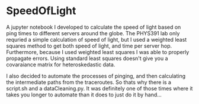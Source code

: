# SpeedOfLight
A jupyter notebook I developed to calculate the speed of light based on ping times to different servers around the globe. The PHYS391 lab only requried a simple calculation of speed of light, but I used a weighted least squares method to get both speed of light, and time per server hop. Furthermore, because I used weighted least squares I was able to properly propagate errors. Using standard least squares doesn't give you a covaraiance matrix for heteroskedastic data. 

I also decided to automate the processes of pinging, and then calculating the intermediate paths from the traceroutes. So thats why there is a script.sh and a dataCleaning.py. It was definitely one of those times where it takes you longer to automate than it does to just do it by hand...
